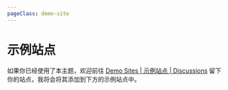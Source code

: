 ```yaml
---
pageClass: demo-site
---
```


# 示例站点

如果你已经使用了本主题，欢迎前往 [Demo Sites | 示例站点 | Discussions](https://github.com/YunYouJun/hexo-theme-yun/discussions/97) 留下你的站点，我将会将其添加到下方的示例站点中。

<DemoSites />
